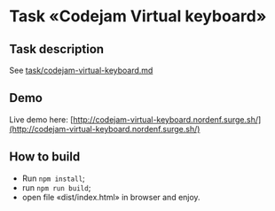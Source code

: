 # Task «Codejam Virtual keyboard»

## Task description
See [task/codejam-virtual-keyboard.md](task/codejam-virtual-keyboard.md)

## Demo
Live demo here: [http://codejam-virtual-keyboard.nordenf.surge.sh/](http://codejam-virtual-keyboard.nordenf.surge.sh/)

## How to build

* Run ```npm install```;
* run ```npm run build```;
* open file «dist/index.html» in browser and enjoy.
